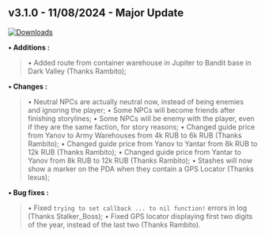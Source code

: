 ## **v3.1.0 - 11/08/2024 - Major Update**

[![Downloads](https://img.shields.io/github/downloads/nltp-ashes/Western-Goods/v3.1.0/total?label=Downloads)]()

**• Additions :**
> • Added route from container warehouse in Jupiter to Bandit base in Dark Valley (Thanks Rambito);

**• Changes :**
> • Neutral NPCs are actually neutral now, instead of being enemies and ignoring the player;
> • Some NPCs will become friends after finishing storylines;
> • Some NPCs will be enemy with the player, even if they are the same faction, for story reasons;
> • Changed guide price from Yanov to Army Warehouses from 4k RUB to 6k RUB (Thanks Rambito);
> • Changed guide price from Yanov to Yantar from 8k RUB to 12k RUB (Thanks Rambito);
> • Changed guide price from Yantar to Yanov from 8k RUB to 12k RUB (Thanks Rambito);
> • Stashes will now show a marker on the PDA when they contain a GPS Locator (Thanks lexus);

**• Bug fixes :**
> • Fixed `trying to set callback ... to nil function!` errors in log (Thanks Stalker_Boss);
> • Fixed GPS locator displaying first two digits of the year, instead of the last two (Thanks Rambito).